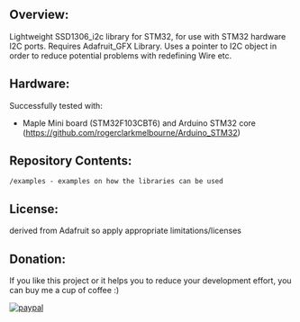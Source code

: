 
## Overview:
Lightweight SSD1306_i2c library for STM32, for use with STM32 hardware I2C ports. Requires Adafruit_GFX Library.
Uses a pointer to I2C object in order to reduce potential problems with redefining Wire etc. 

## Hardware:
Successfully tested with:
   - Maple Mini board (STM32F103CBT6) and Arduino STM32 core (https://github.com/rogerclarkmelbourne/Arduino_STM32)  	
	
## Repository Contents:
    /examples - examples on how the libraries can be used 

   
## License:
derived from Adafruit so apply appropriate limitations/licenses


## Donation:
If you like this project or it helps you to reduce your development effort, you can buy me a cup of coffee :) 

[![paypal](https://www.paypalobjects.com/en_US/i/btn/btn_donateCC_LG.gif)](https://www.paypal.com/donate/?business=ifhone777-hub%40yahoo.com&currency_code=USD)
